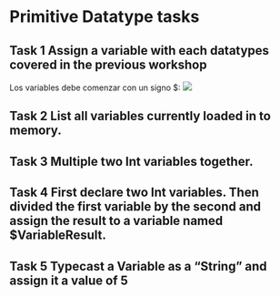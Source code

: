 # Primitive Datatype tasks
## Task 1 Assign a variable with each datatypes covered in the previous workshop
Los variables debe comenzar con un signo $:
![](https://cldup.com/dTxpPi9lDf.thumb.png)

## Task 2 List all variables currently loaded in to memory.

## Task 3 Multiple two Int variables together.


## Task 4 First declare two Int variables. Then divided the first variable by the second and assign the result to a variable named $VariableResult.



## Task 5 Typecast a Variable as a “String” and assign it a value of 5



